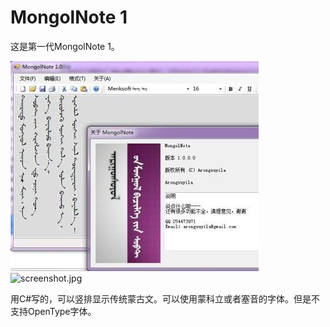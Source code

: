 # MongolNote 1

这是第一代MongolNote 1。

![screenshot.jpg](https://raw.githubusercontent.com/aronsoyol/mongolnote1/assets/screenshot.jpg)
![screenshot.jpg](https://user-images.githubusercontent.com/2179397/31111659-61fd78ba-a84a-11e7-8543-2ae4d6fbb3d2.jpg)

用C#写的，可以竖排显示传统蒙古文。可以使用蒙科立或者塞音的字体。但是不支持OpenType字体。
